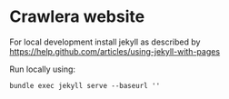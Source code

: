 # Crawlera website

For local development install jekyll as described by
https://help.github.com/articles/using-jekyll-with-pages

Run locally using:

    bundle exec jekyll serve --baseurl ''
